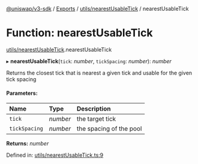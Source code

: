 [@uniswap/v3-sdk](../README.md) / [Exports](../modules.md) / [utils/nearestUsableTick](../modules/utils_nearestusabletick.md) / nearestUsableTick

# Function: nearestUsableTick

[utils/nearestUsableTick](../modules/utils_nearestusabletick.md).nearestUsableTick

▸ **nearestUsableTick**(`tick`: *number*, `tickSpacing`: *number*): *number*

Returns the closest tick that is nearest a given tick and usable for the given tick spacing

#### Parameters:

| Name | Type | Description |
| :------ | :------ | :------ |
| `tick` | *number* | the target tick |
| `tickSpacing` | *number* | the spacing of the pool |

**Returns:** *number*

Defined in: [utils/nearestUsableTick.ts:9](https://github.com/Uniswap/uniswap-v3-sdk/blob/4a7e393/src/utils/nearestUsableTick.ts#L9)
